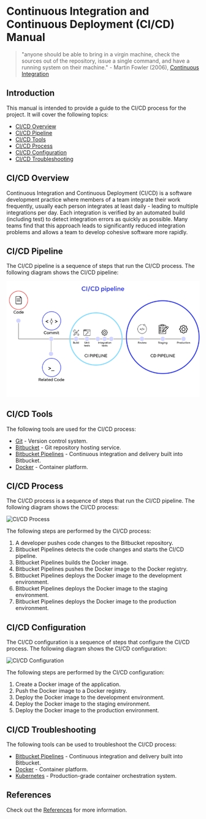 # Continuous Integration and Continuous Deployment (CI/CD) Manual

> "anyone should be able to bring in a virgin machine, check the sources out of the repository, issue a single command, and have a running system on their machine." - Martin Fowler (2006), [Continuous Integration](https://martinfowler.com/articles/continuousIntegration.html)

## Introduction

This manual is intended to provide a guide to the CI/CD process for the project. It will cover the following topics:

* [CI/CD Overview](#cicd-overview)
* [CI/CD Pipeline](#cicd-pipeline)
* [CI/CD Tools](#cicd-tools)
* [CI/CD Process](#cicd-process)
* [CI/CD Configuration](#cicd-configuration)
* [CI/CD Troubleshooting](#cicd-troubleshooting)

## CI/CD Overview

Continuous Integration and Continuous Deployment (CI/CD) is a software development practice where members of a team integrate their work frequently, usually each person integrates at least daily - leading to multiple integrations per day. Each integration is verified by an automated build (including test) to detect integration errors as quickly as possible. Many teams find that this approach leads to significantly reduced integration problems and allows a team to develop cohesive software more rapidly.

## CI/CD Pipeline

The CI/CD pipeline is a sequence of steps that run the CI/CD process. The following diagram shows the CI/CD pipeline:

[![CI/CD Pipeline](images/cicd-pipeline.png 'CI/CD Pipeline Diagram')](https://chayanit-chaisri.medium.com/ci-cd-pipeline-fcd43be04467)


## CI/CD Tools

The following tools are used for the CI/CD process:

* [Git](https://git-scm.com/) - Version control system.
* [Bitbucket](https://bitbucket.org/) - Git repository hosting service.
* [Bitbucket Pipelines](https://bitbucket.org/product/features/pipelines) - Continuous integration and delivery built into Bitbucket.
* [Docker](https://www.docker.com/) - Container platform.

## CI/CD Process

The CI/CD process is a sequence of steps that run the CI/CD pipeline. The following diagram shows the CI/CD process:

![CI/CD Process](images/cicd-process.png)

The following steps are performed by the CI/CD process:

1. A developer pushes code changes to the Bitbucket repository.
2. Bitbucket Pipelines detects the code changes and starts the CI/CD pipeline.
3. Bitbucket Pipelines builds the Docker image.
4. Bitbucket Pipelines pushes the Docker image to the Docker registry.
5. Bitbucket Pipelines deploys the Docker image to the development environment.
6. Bitbucket Pipelines deploys the Docker image to the staging environment.
7. Bitbucket Pipelines deploys the Docker image to the production environment.

## CI/CD Configuration

The CI/CD configuration is a sequence of steps that configure the CI/CD process. The following diagram shows the CI/CD configuration:

![CI/CD Configuration](images/cicd-configuration.png)

The following steps are performed by the CI/CD configuration:

1. Create a Docker image of the application.
2. Push the Docker image to a Docker registry.
3. Deploy the Docker image to the development environment.
4. Deploy the Docker image to the staging environment.
5. Deploy the Docker image to the production environment.

## CI/CD Troubleshooting

The following tools can be used to troubleshoot the CI/CD process:

* [Bitbucket Pipelines](https://bitbucket.org/product/features/pipelines) - Continuous integration and delivery built into Bitbucket.
* [Docker](https://www.docker.com/) - Container platform.
* [Kubernetes](https://kubernetes.io/) - Production-grade container orchestration system.

## References

Check out the [References](references.md) for more information.